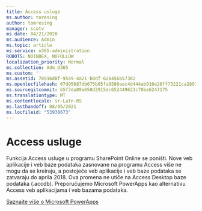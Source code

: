 ```yaml
---
title: Access usluge
ms.author: toresing
author: tomresing
manager: scotv
ms.date: 04/21/2020
ms.audience: Admin
ms.topic: article
ms.service: o365-administration
ROBOTS: NOINDEX, NOFOLLOW
localization_priority: Normal
ms.collection: Adm_O365
ms.custom: ''
ms.assetid: 78916d8f-9549-4a21-b0df-626456b57382
ms.openlocfilehash: 67d95687db675b05fa9580aec4d444ab916e26ff73221ca289791b80807ca62f
ms.sourcegitcommit: b5f7da89a650d2915dc652449623c78be6247175
ms.translationtype: MT
ms.contentlocale: sr-Latn-RS
ms.lasthandoff: 08/05/2021
ms.locfileid: "53938673"
---
```

# <a name="access-services"></a>Access usluge

Funkcija Access usluge u programu SharePoint Online se poništi. Nove veb aplikacije i veb baze podataka zasnovane na programu Access više ne mogu da se kreiraju, a postojeće veb aplikacije i veb baze podataka se zatvaraju do aprila 2018. Ova promena ne utiče na Access Desktop baze podataka (.accdb). Preporučujemo Microsoft PowerApps kao alternativu Access veb aplikacijama i veb bazama podataka. 
  
[Saznajte više o Microsoft PowerApps](https://powerapps.microsoft.com/)
  